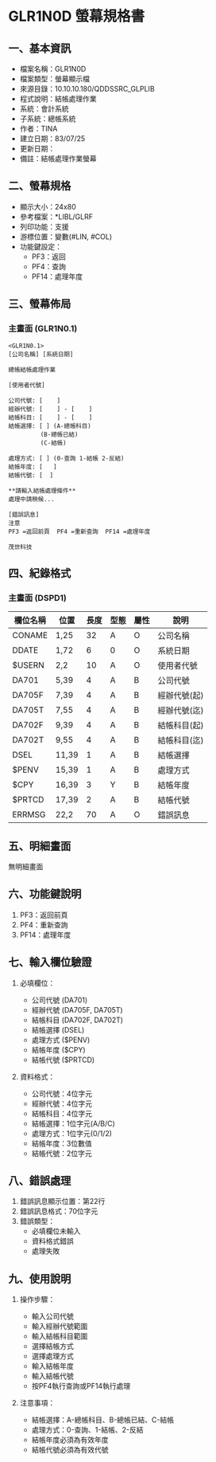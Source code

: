 # GLR1N0D 螢幕規格書

## 一、基本資訊
- 檔案名稱：GLR1N0D
- 檔案類型：螢幕顯示檔
- 來源目錄：10.10.10.180/QDDSSRC_GLPLIB
- 程式說明：結帳處理作業
- 系統：會計系統
- 子系統：總帳系統
- 作者：TINA
- 建立日期：83/07/25
- 更新日期：
- 備註：結帳處理作業螢幕

## 二、螢幕規格
- 顯示大小：24x80
- 參考檔案：*LIBL/GLRF
- 列印功能：支援
- 游標位置：變數(#LIN, #COL)
- 功能鍵設定：
  - PF3：返回
  - PF4：查詢
  - PF14：處理年度

## 三、螢幕佈局

### 主畫面 (GLR1N0.1)
```
<GLR1N0.1>                                                                 [公司名稱] [系統日期]
                                                                        總帳結帳處理作業
                                                                        [使用者代號]

公司代號: [    ]                                                         
經辦代號: [    ] - [    ]                                                
結帳科目: [    ] - [    ]                                                
結帳選擇: [ ] (A-總帳科目)                                               
         (B-總帳已結)                                                     
         (C-結帳)                                                         

處理方式: [ ] (0-查詢 1-結帳 2-反結)                                      
結帳年度: [   ]                                                          
結帳代號: [  ]                                                           

**請輸入結帳處理條件**                                                    
處理中請稍候...                                                          

[錯誤訊息]                                                               
注意                                                                     
PF3 =返回前頁  PF4 =重新查詢  PF14 =處理年度                             
                                                                        茂世科技
```

## 四、紀錄格式

### 主畫面 (DSPD1)
| 欄位名稱 | 位置 | 長度 | 型態 | 屬性 | 說明 |
|---------|------|------|------|------|------|
| CONAME | 1,25 | 32 | A | O | 公司名稱 |
| DDATE | 1,72 | 6 | 0 | O | 系統日期 |
| $USERN | 2,2 | 10 | A | O | 使用者代號 |
| DA701 | 5,39 | 4 | A | B | 公司代號 |
| DA705F | 7,39 | 4 | A | B | 經辦代號(起) |
| DA705T | 7,55 | 4 | A | B | 經辦代號(迄) |
| DA702F | 9,39 | 4 | A | B | 結帳科目(起) |
| DA702T | 9,55 | 4 | A | B | 結帳科目(迄) |
| DSEL | 11,39 | 1 | A | B | 結帳選擇 |
| $PENV | 15,39 | 1 | A | B | 處理方式 |
| $CPY | 16,39 | 3 | Y | B | 結帳年度 |
| $PRTCD | 17,39 | 2 | A | B | 結帳代號 |
| ERRMSG | 22,2 | 70 | A | O | 錯誤訊息 |

## 五、明細畫面
無明細畫面

## 六、功能鍵說明
1. PF3：返回前頁
2. PF4：重新查詢
3. PF14：處理年度

## 七、輸入欄位驗證
1. 必填欄位：
   - 公司代號 (DA701)
   - 經辦代號 (DA705F, DA705T)
   - 結帳科目 (DA702F, DA702T)
   - 結帳選擇 (DSEL)
   - 處理方式 ($PENV)
   - 結帳年度 ($CPY)
   - 結帳代號 ($PRTCD)

2. 資料格式：
   - 公司代號：4位字元
   - 經辦代號：4位字元
   - 結帳科目：4位字元
   - 結帳選擇：1位字元(A/B/C)
   - 處理方式：1位字元(0/1/2)
   - 結帳年度：3位數值
   - 結帳代號：2位字元

## 八、錯誤處理
1. 錯誤訊息顯示位置：第22行
2. 錯誤訊息格式：70位字元
3. 錯誤類型：
   - 必填欄位未輸入
   - 資料格式錯誤
   - 處理失敗

## 九、使用說明
1. 操作步驟：
   - 輸入公司代號
   - 輸入經辦代號範圍
   - 輸入結帳科目範圍
   - 選擇結帳方式
   - 選擇處理方式
   - 輸入結帳年度
   - 輸入結帳代號
   - 按PF4執行查詢或PF14執行處理

2. 注意事項：
   - 結帳選擇：A-總帳科目、B-總帳已結、C-結帳
   - 處理方式：0-查詢、1-結帳、2-反結
   - 結帳年度必須為有效年度
   - 結帳代號必須為有效代號 